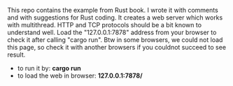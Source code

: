 This repo contains the example from Rust book. I wrote it with comments and with suggestions for Rust coding.
It creates a web server which works with multithread. HTTP and TCP protocols should be a bit known to understand well. 
Load the "127.0.0.1:7878" address from your browser to check it after calling "cargo run".
Btw in some browsers, we could not load this page, so check it with another browsers if you couldnot succeed to see result.  

- to run it by: **cargo run**
- to load the web in browser: **127.0.0.1:7878/** 
